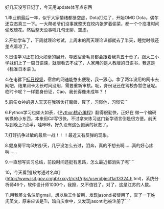 

好几天没写日记了，今天用update体写点东西

1.毕业前最后一年，似乎大家情绪都挺空虚，Dota打烂了，开始OMG
Dota，偶尔还变态真三一下。一大帮老爷们没事就整天在校内张罗着偷菜，都一个个掐准时间偷玫瑰花。然后整天没事吼几句无聊、空虚。

2.开始学车了，下周就理论考试，上周末的两天理论课都就去了半天，睡觉时候还差点着凉了。

3.日语学习正在如火如荼的展开，导致宿舍毛哥都会跟着我背五十音了。跟大三小学妹们上了一周日语课，就眼看去不成了，人家用的是人教版的日语书，我这是《标准日本语
》。

4.在电骡下[标日视频](http://www.verycd.com/topics/2750113/)，宿舍的网速能憋出便秘，我一狠心，拿了两年没用的网卡去
网吧，结果网卡太长时间没用，需要重新审核。呃，身份证还在驾校办暂住证呢。临时卡呢？一样要身份证，Cao，我长得像未成年？！

5.前任女神的男人天天在我宿舍打魔兽，算了，习惯他，习惯它```

6.Python学习也如火如荼，《[Python核心编程](http://www.china-pub.com/39969&ref=ps)》翻得很勤快，正好在
做一个编码转换的小东西，本来用C#写很快，不过拿来练习这门新学语言倒是很方便。前天写到晚上2点半，哇咔咔，好久没有这么饱满的状态了。

7.打好抗争过敏的最后一战！！！最近又有反弹的现象。

8.健身房平均5块钱/天，几乎没怎么去过，泪奔，真的不想去啊……真的好心疼啊……

9.一直想写实习总结，前段时间还挺有思路，怎么最近都消失了呢````

10，今天看到[软考通过名单](http://www.jsit.gov.cn/gb/xxcyt/rckf/rjks/userobject1ai13324.h
tml)，系统分析师46个，软件设计师1000个，我擦，又不值钱了。对了，这是江苏的人数。

11.用我英文名注册gmail，想以后工作留用，发现jasondi被使用了，查了一下姓氏英文，原来应该是Ti，暗自庆幸中，又发现jasonti也被注册了``
`


